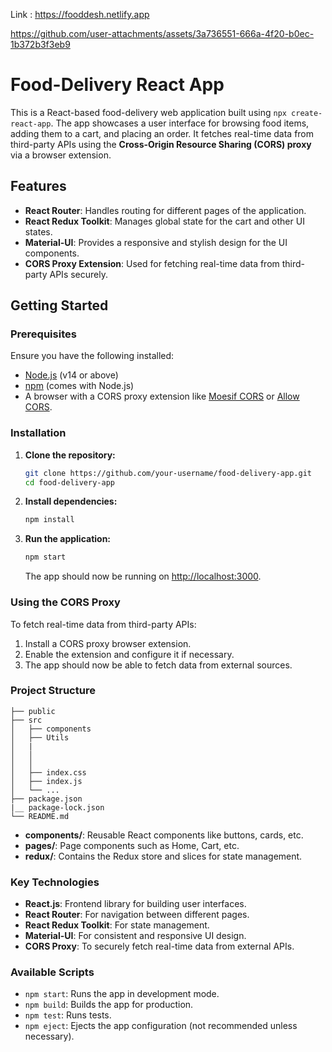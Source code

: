 
Link : https://fooddesh.netlify.app


https://github.com/user-attachments/assets/3a736551-666a-4f20-b0ec-1b372b3f3eb9



# Food-Delivery React App

This is a React-based food-delivery web application built using `npx create-react-app`. The app showcases a user interface for browsing food items, adding them to a cart, and placing an order. It fetches real-time data from third-party APIs using the **Cross-Origin Resource Sharing (CORS) proxy** via a browser extension.

## Features

- **React Router**: Handles routing for different pages of the application.
- **React Redux Toolkit**: Manages global state for the cart and other UI states.
- **Material-UI**: Provides a responsive and stylish design for the UI components.
- **CORS Proxy Extension**: Used for fetching real-time data from third-party APIs securely.

## Getting Started

### Prerequisites

Ensure you have the following installed:

- [Node.js](https://nodejs.org/en/download/) (v14 or above)
- [npm](https://www.npmjs.com/get-npm) (comes with Node.js)
- A browser with a CORS proxy extension like [Moesif CORS](https://chrome.google.com/webstore/detail/moesif-origin-cors-change/anepbdekljkcmpnpbdkkdkceokbfljlm) or [Allow CORS](https://chrome.google.com/webstore/detail/allow-cors-access-control/hnkcfpcejkafcihlgbojoidoihckciin).

### Installation

1. **Clone the repository:**

   ```bash
   git clone https://github.com/your-username/food-delivery-app.git
   cd food-delivery-app
   ```

2. **Install dependencies:**

   ```bash
   npm install
   ```

3. **Run the application:**

   ```bash
   npm start
   ```

   The app should now be running on [http://localhost:3000](http://localhost:3000).

### Using the CORS Proxy

To fetch real-time data from third-party APIs:

1. Install a CORS proxy browser extension.
2. Enable the extension and configure it if necessary.
3. The app should now be able to fetch data from external sources.

### Project Structure

```
├── public
├── src
│   ├── components
│   ├── Utils 
│   |
│   │   
│   │   
│   ├── index.css
│   ├── index.js
│   └── ...
├── package.json
|__ package-lock.json
└── README.md
```

- **components/**: Reusable React components like buttons, cards, etc.
- **pages/**: Page components such as Home, Cart, etc.
- **redux/**: Contains the Redux store and slices for state management.

### Key Technologies

- **React.js**: Frontend library for building user interfaces.
- **React Router**: For navigation between different pages.
- **React Redux Toolkit**: For state management.
- **Material-UI**: For consistent and responsive UI design.
- **CORS Proxy**: To securely fetch real-time data from external APIs.

### Available Scripts

- `npm start`: Runs the app in development mode.
- `npm build`: Builds the app for production.
- `npm test`: Runs tests.
- `npm eject`: Ejects the app configuration (not recommended unless necessary).



